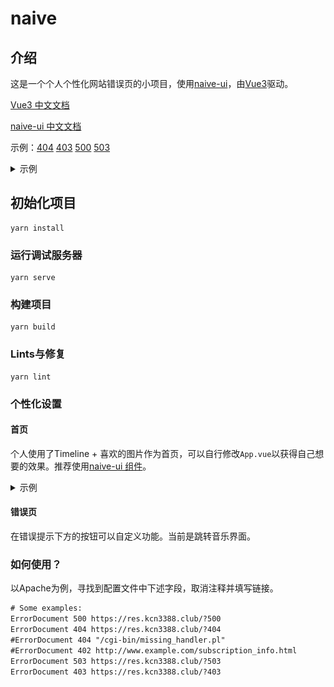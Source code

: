 # naive

## 介绍

这是一个个人个性化网站错误页的小项目，使用[naive-ui](https://github.com/TuSimple/naive-ui)，由[Vue3](https://github.com/vuejs/vue-next)驱动。

[Vue3 中文文档](https://v3.cn.vuejs.org/)

[naive-ui 中文文档](https://www.naiveui.com/zh-CN/dark)

示例：[404](https://res.kcn3388.club/?404) [403](https://res.kcn3388.club/?403) [500](https://res.kcn3388.club/?500) [503](https://res.kcn3388.club/?503)

<details>
<summary>示例</summary>

![](./img/404.png)

![](./img/403.png)

![](./img/500.png)

![](./img/503.png)


</details>

## 初始化项目
```
yarn install
```

### 运行调试服务器
```
yarn serve
```

### 构建项目
```
yarn build
```

### Lints与修复
```
yarn lint
```

### 个性化设置

#### 首页

个人使用了Timeline + 喜欢的图片作为首页，可以自行修改``App.vue``以获得自己想要的效果。推荐使用[naive-ui 组件](https://www.naiveui.com/zh-CN/dark/components/button)。

<details>
<summary>示例</summary>

![](./img/homepage.png)

</details>

#### 错误页

在错误提示下方的按钮可以自定义功能。当前是跳转音乐界面。

### 如何使用？

以Apache为例，寻找到配置文件中下述字段，取消注释并填写链接。

```xml
# Some examples:
ErrorDocument 500 https://res.kcn3388.club/?500
ErrorDocument 404 https://res.kcn3388.club/?404
#ErrorDocument 404 "/cgi-bin/missing_handler.pl"
#ErrorDocument 402 http://www.example.com/subscription_info.html
ErrorDocument 503 https://res.kcn3388.club/?503
ErrorDocument 403 https://res.kcn3388.club/?403
```
